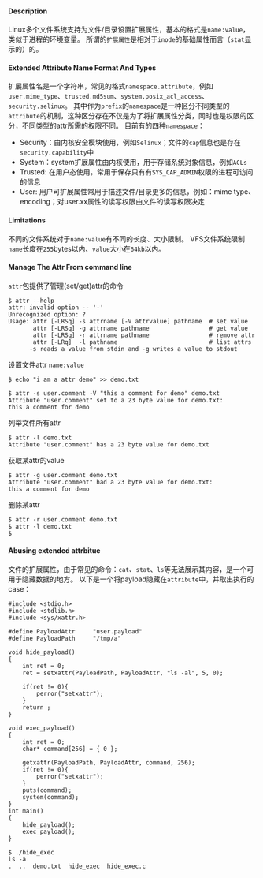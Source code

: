 #### Description
Linux多个文件系统支持为文件/目录设置扩展属性，基本的格式是`name:value`，类似于进程的环境变量。
所谓的`扩展属性`是相对于`inode`的基础属性而言（`stat`显示的）的。

#### Extended Attribute Name Format And Types
扩展属性名是一个字符串，常见的格式`namespace.attribute`，例如`user.mime_type`、`trusted.md5sum`、`system.posix_acl_access`、`security.selinux`。
其中作为`prefix`的`namespace`是一种区分不同类型的`attribute`的机制，这种区分存在不仅是为了将扩展属性分类，同时也是权限的区分，不同类型的attr所需的权限不同。
目前有的四种`namespace`：
* Security：由内核安全模块使用，例如`Selinux`；文件的`cap`信息也是存在`security.capability`中
* System：system扩展属性由内核使用，用于存储系统对象信息，例如`ACLs`
* Trusted: 在用户态使用，常用于保存只有有`SYS_CAP_ADMIN`权限的进程可访问的信息
* User: 用户可扩展属性常用于描述文件/目录更多的信息，例如：mime type、encoding；对user.xx属性的读写权限由文件的读写权限决定

#### Limitations
不同的文件系统对于`name:value`有不同的长度、大小限制。
VFS文件系统限制`name`长度在`255`bytes以内、`value`大小在`64kb`以内。

#### Manage The Attr From command line
`attr`包提供了管理(set/get)attr的命令
```
$ attr --help
attr: invalid option -- '-'
Unrecognized option: ?
Usage: attr [-LRSq] -s attrname [-V attrvalue] pathname  # set value
       attr [-LRSq] -g attrname pathname                 # get value
       attr [-LRSq] -r attrname pathname                 # remove attr
       attr [-LRq]  -l pathname                          # list attrs 
      -s reads a value from stdin and -g writes a value to stdout
```
设置文件attr `name:value`
```
$ echo "i am a attr demo" >> demo.txt 

$ attr -s user.comment -V "this a comment for demo" demo.txt 
Attribute "user.comment" set to a 23 byte value for demo.txt:
this a comment for demo
```

列举文件所有attr
```
$ attr -l demo.txt 
Attribute "user.comment" has a 23 byte value for demo.txt
```

获取某attr的value
```
$ attr -g user.comment demo.txt 
Attribute "user.comment" had a 23 byte value for demo.txt:
this a comment for demo
```
删除某attr
```
$ attr -r user.comment demo.txt 
$ attr -l demo.txt 
$ 
```

#### Abusing extended attrbitue

文件的扩展属性，由于常见的命令：`cat`、`stat`、`ls`等无法展示其内容，是一个可用于隐藏数据的地方。
以下是一个将payload隐藏在`attribute`中，并取出执行的case：
```
#include <stdio.h>
#include <stdlib.h>
#include <sys/xattr.h>

#define PayloadAttr     "user.payload"
#define PayloadPath     "/tmp/a"

void hide_payload()
{
    int ret = 0;
    ret = setxattr(PayloadPath, PayloadAttr, "ls -al", 5, 0);

    if(ret != 0){
        perror("setxattr");
    }
    return ;
}

void exec_payload()
{   
    int ret = 0;
    char* command[256] = { 0 };

    getxattr(PayloadPath, PayloadAttr, command, 256);
    if(ret != 0){
        perror("setxattr");
    }
    puts(command);
    system(command);
}
int main()
{
    hide_payload();
    exec_payload();
}
```
```
$ ./hide_exec 
ls -a
.  ..  demo.txt  hide_exec  hide_exec.c
```
